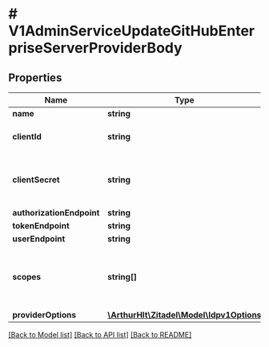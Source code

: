 # # V1AdminServiceUpdateGitHubEnterpriseServerProviderBody

## Properties

Name | Type | Description | Notes
------------ | ------------- | ------------- | -------------
**name** | **string** |  | [optional]
**clientId** | **string** | Client id generated by GitHub | [optional]
**clientSecret** | **string** | Client secret will only be updated if provided | [optional]
**authorizationEndpoint** | **string** |  | [optional]
**tokenEndpoint** | **string** |  | [optional]
**userEndpoint** | **string** |  | [optional]
**scopes** | **string[]** | The scopes requested by ZITADEL during the request to GitHub | [optional]
**providerOptions** | [**\ArthurHlt\Zitadel\Model\Idpv1Options**](Idpv1Options.md) |  | [optional]

[[Back to Model list]](../../README.md#models) [[Back to API list]](../../README.md#endpoints) [[Back to README]](../../README.md)
